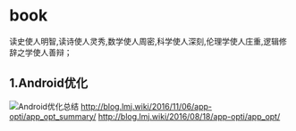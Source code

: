 # book
读史使人明智,读诗使人灵秀,数学使人周密,科学使人深刻,伦理学使人庄重,逻辑修辞之学使人善辩；


## 1.Android优化
![Android优化总结](http://blog.lmj.wiki/img/Android%20App%E4%BC%98%E5%8C%96.jpeg)
http://blog.lmj.wiki/2016/11/06/app-opti/app_opt_summary/
http://blog.lmj.wiki/2016/08/18/app-opti/app_opt/
